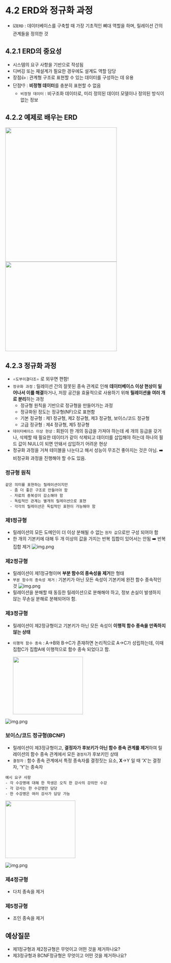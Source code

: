 # 4.2 ERD와 정규화 과정
- ☑️`ERD` : 데이터베이스를 구축할 때 가장 기초적인 뼈대 역할을 하며, 릴레이션 간의 관계들을 정의한 것

## 4.2.1 ERD의 중요성
- 시스템의 요구 사항을 기반으로 작성됨
- 디버깅 또는 재설계가 필요한 경우에도 설계도 역할 담당
- 장점👍 : 관계형 구조로 표현할 수 있는 데이터를 구성하는 데 유용
- 단점👎 : **비정형 데이터**를 충분히 표현할 수 없음
  - `비정형 데이터` : 비구조화 데이터로, 미리 정의된 데이터 모델이나 정의된 방식이 없는 정보

## 4.2.2 예제로 배우는 ERD
<img src="img/ERD예시1.png" height=420 width=350>
<img src="img/ERD예시2.png" height=280 width=350>

## 4.2.3 정규화 과정
- `⭐️도부이결다조⭐️` 로 외우면 편함!
- `정규화 과정` : 릴레이션 간의 잘못된 종속 관계로 인해 **데이터베이스 이상 현상이 일어나서 이를 해결**하거나,
저장 공간을 효율적으로 사용하기 위해 **릴레이션을 여러 개로 분리**하는 과정
  - 정규형 원칙을 기반으로 정규형을 만들어가는 과정
  - 정규화된 정도는 정규형(NF)으로 표현함
  - 기본 정규형 : 제1 정규형, 제2 정규형, 제3 정규형, 보이스/코드 정규형
  - 고급 정규형 : 제4 정규형, 제5 정규형
- `데이터베이스 이상 현상` : 회원이 한 개의 등급을 가져야 하는데 세 개의 등급을 갖거나,
삭제할 때 필요한 데이터가 같이 삭제되고 데이터를 삽입해야 하는데 하나의 필드 값이 NULL이 되면 안돼서 삽입하기 어려운 현상
- 정규화 과정을 거쳐 테이블을 나눈다고 해서 성능이 무조건 좋아지는 것은 아님. ➡️ 비정규화 과정을 진행해야 할 수도 있음.

### 정규형 원칙
```
같은 의미를 표현하는 릴레이션이지만
  - 좀 더 좋은 구조로 만들어야 함
  - 자료의 중복성이 감소해야 함
  - 독립적인 관계는 별개의 릴레이션으로 표현
  - 각각의 릴레이션은 독립적인 표현이 가능해야 함
```

### 제1정규형
- 릴레이션의 모든 도메인이 더 이상 분해될 수 없는 `원자 값`으로만 구성 되어야 함
- 한 개의 기본키에 대해 두 개 이상의 값을 가지는 반복 집합이 있어서는 안됨 ➡️ 반복 집합 제거
![img.png](img/제1정규형.png)

### 제2정규형
- 릴레이션이 제1정규형이며 **부분 함수의 종속성을 제거**한 형태
- `부분 함수의 종속성 제거` : 기본키가 아닌 모든 속성이 기본키에 완전 함수 종속적인 것
![img.png](img/제2정규형.png)
- 릴레이션을 분해할 때 동등한 릴레이션으로 분해해야 하고, 정보 손실이 발생하지 않는 무손실 분해로 분해되어야 함.

### 제3정규형
- 릴레이션이 제2정규형이고 기본키가 아닌 모든 속성이 **이행적 함수 종속을 만족하지 않는 상태**
- `이행적 함수 종속` : A->B와 B->C가 존재하면 논리적으로 A->C가 성립하는데, 이때 집합C가 집합A에 이행적으로 함수 종속 되었다고 함.

  <img src="img/이행적함수종속.png" height=180 width=220>
![img.png](img/제3정규형.png)

### 보이스/코드 정규형(BCNF)
- 릴레이션이 제3정규형이고, **결정자가 후보키가 아닌 함수 종속 관계를 제거**하여
릴레이션의 함수 종속 관계에서 모든 `결정자`가 후보키인 상태
- `결정자` : 함수 종속 관계에서 특정 종속자를 결정짓는 요소, **X**->Y 일 때 'X'는 결정자, 'Y'는 종속자
```
예시 요구 사항
- 각 수강명에 대해 한 학생은 오직 한 강사의 강의만 수강
- 각 강사는 한 수강명만 담당
- 한 수강명은 여러 강사가 담당 가능
```
  <img src="img/함수종속관계.png" height=180 width=220>

![img.png](img/BCNF정규형.png)

### 제4정규형
- 다치 종속을 제거

### 제5정규형
- 조인 종속을 제거


## 예상질문
- 제1정규형과 제2정규형은 무엇이고 어떤 것을 제거하나요?
- 제3정규형과 BCNF정규형은 무엇이고 어떤 것을 제거하나요?